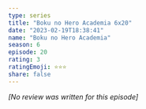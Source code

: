 ```yaml
---
type: series
title: "Boku no Hero Academia 6x20"
date: "2023-02-19T18:38:41"
name: "Boku no Hero Academia"
season: 6
episode: 20
rating: 3
ratingEmoji: ⭐️⭐️⭐️
share: false
---
```


*[No review was written for this episode]*
